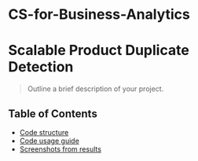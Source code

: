 # CS-for-Business-Analytics

# Scalable Product Duplicate Detection 
> Outline a brief description of your project.

## Table of Contents
* [Code structure](#technologies-used)
* [Code usage guide](#features)
* [Screenshots from results](#screenshots)
<!-- * [License](#license) -->
